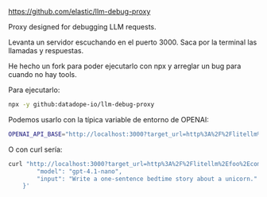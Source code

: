 <https://github.com/elastic/llm-debug-proxy>

Proxy designed for debugging LLM requests.

Levanta un servidor escuchando en el puerto 3000.
Saca por la terminal las llamadas y respuestas.

He hecho un fork para poder ejecutarlo con npx y arreglar un bug para cuando no hay tools.

Para ejecutarlo:

```bash
npx -y github:datadope-io/llm-debug-proxy
```

Podemos usarlo con la típica variable de entorno de OPENAI:

```bash
OPENAI_API_BASE="http://localhost:3000?target_url=http%3A%2F%2Flitellm%2Efoo%2Ecom%3A4000"
```

O con curl sería:

```bash
curl "http://localhost:3000?target_url=http%3A%2F%2Flitellm%2Efoo%2Ecom%3A4000%2Fv1%2Fresponses" -H "Content-Type: application/json" -H "Authorization: Bearer REDACTED" -d '{
        "model": "gpt-4.1-nano",
        "input": "Write a one-sentence bedtime story about a unicorn."
    }'
```
